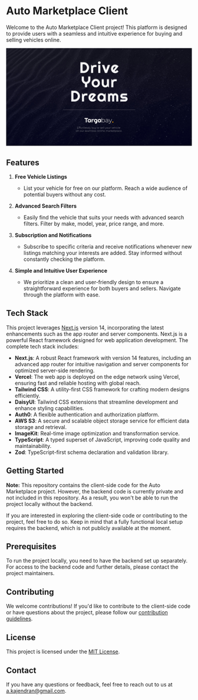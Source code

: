 # Auto Marketplace Client

Welcome to the Auto Marketplace Client project! This platform is designed to provide users with a seamless and intuitive experience for buying and selling vehicles online.

<a href="https://auto-marketplace.vercel.app/LK">
    <img alt="preview-image" src="public/images/banner.jpg" width="1024">
</a>

## Features

1. **Free Vehicle Listings**

    - List your vehicle for free on our platform. Reach a wide audience of potential buyers without any cost.

2. **Advanced Search Filters**

    - Easily find the vehicle that suits your needs with advanced search filters. Filter by make, model, year, price range, and more.

3. **Subscription and Notifications**

    - Subscribe to specific criteria and receive notifications whenever new listings matching your interests are added. Stay informed without constantly checking the platform.

4. **Simple and Intuitive User Experience**
    - We prioritize a clean and user-friendly design to ensure a straightforward experience for both buyers and sellers. Navigate through the platform with ease.

## Tech Stack

This project leverages [Next.js](https://nextjs.org/) version 14, incorporating the latest enhancements such as the app router and server components. Next.js is a powerful React framework designed for web application development. The complete tech stack includes:

-   **Next.js**: A robust React framework with version 14 features, including an advanced app router for intuitive navigation and server components for optimized server-side rendering.
-   **Vercel**: The web app is deployed on the edge network using Vercel, ensuring fast and reliable hosting with global reach.
-   **Tailwind CSS**: A utility-first CSS framework for crafting modern designs efficiently.
-   **DaisyUI**: Tailwind CSS extensions that streamline development and enhance styling capabilities.
-   **Auth0**: A flexible authentication and authorization platform.
-   **AWS S3**: A secure and scalable object storage service for efficient data storage and retrieval.
-   **ImageKit**: Real-time image optimization and transformation service.
-   **TypeScript**: A typed superset of JavaScript, improving code quality and maintainability.
-   **Zod**: TypeScript-first schema declaration and validation library.

## Getting Started

**Note:**
This repository contains the client-side code for the Auto Marketplace project. However, the backend code is currently private and not included in this repository. As a result, you won't be able to run the project locally without the backend.

If you are interested in exploring the client-side code or contributing to the project, feel free to do so. Keep in mind that a fully functional local setup requires the backend, which is not publicly available at the moment.

## Prerequisites

To run the project locally, you need to have the backend set up separately. For access to the backend code and further details, please contact the project maintainers.

## Contributing

We welcome contributions! If you'd like to contribute to the client-side code or have questions about the project, please follow our [contribution guidelines](.github/CONTRIBUTING.md).

## License

This project is licensed under the [MIT License](LICENSE).

## Contact

If you have any questions or feedback, feel free to reach out to us at [a.kajendran@gmail.com](mailto:a.kajendran@gmail.com).
